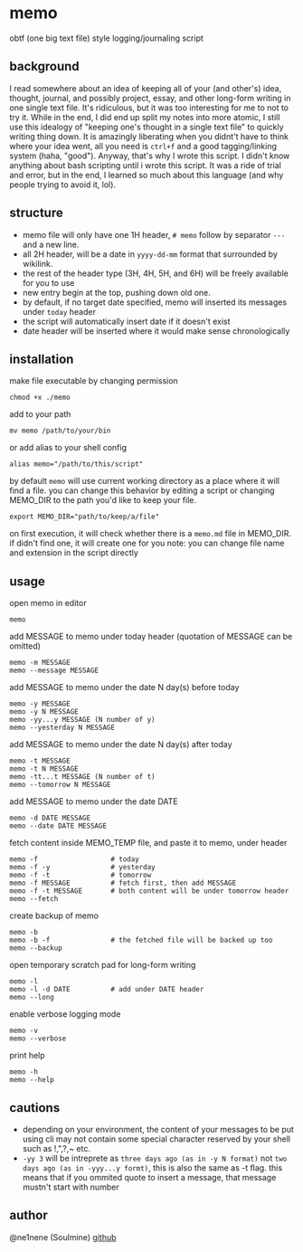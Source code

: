 # memo
obtf (one big text file) style logging/journaling script

## background
I read somewhere about an idea of keeping all of your (and other's) idea, thought, journal, and possibly project, essay, and other long-form writing in one single text file. It's ridiculous, but it was too interesting for me to not to try it. While in the end, I did end up split my notes into more atomic, I still use this idealogy of "keeping one's thought in a single text file" to quickly writing thing down. It is amazingly liberating when you didnt't have to think where your idea went, all you need is `ctrl+f` and a good tagging/linking system (haha, "good"). Anyway, that's why I wrote this script. I didn't know anything about bash scripting until i wrote this script. It was a ride of trial and error, but in the end, I learned so much about this language (and why people trying to avoid it, lol). 

## structure
- memo file will only have one 1H header, `# memo` follow by separator `---` and a new line. 
- all 2H header, will be a date in `yyyy-dd-mm` format that surrounded by wikilink.
- the rest of the header type (3H, 4H, 5H, and 6H) will be freely available for you to use
- new entry begin at the top, pushing down old one.
- by default, if no target date specified, memo will inserted its messages under `today` header
- the script will automatically insert date if it doesn't exist
- date header will be inserted where it would make sense chronologically 

## installation
make file executable by changing permission
```shell
chmod +x ./memo
```
add to your path
```shell
mv memo /path/to/your/bin
```
or add alias to your shell config
```shell
alias memo="/path/to/this/script"
```

by default `memo` will use current working directory as a place where it will find a file. you can change this behavior by editing a script or changing MEMO_DIR to the path you'd like to keep your file.
```shell
export MEMO_DIR="path/to/keep/a/file"
```
on first execution, it will check whether there is a `memo.md` file in MEMO_DIR. if didn't find one, it will create one for you
note: you can change file name and extension in the script directly

## usage
open memo in editor
```shell
memo
```
add MESSAGE to memo under today header (quotation of MESSAGE can be omitted)
```shell
memo -m MESSAGE
memo --message MESSAGE
```
add MESSAGE to memo under the date N day(s) before today
```shell
memo -y MESSAGE
memo -y N MESSAGE
memo -yy...y MESSAGE (N number of y)
memo --yesterday N MESSAGE
```
add MESSAGE to memo under the date N day(s) after today
```shell
memo -t MESSAGE
memo -t N MESSAGE
memo -tt...t MESSAGE (N number of t)
memo --tomorrow N MESSAGE
```
add MESSAGE to memo under the date DATE
```shell
memo -d DATE MESSAGE
memo --date DATE MESSAGE
```
fetch content inside MEMO_TEMP file, and paste it to memo, under header
```shell
memo -f                  # today
memo -f -y               # yesterday
memo -f -t               # tomorrow
memo -f MESSAGE          # fetch first, then add MESSAGE
memo -f -t MESSAGE       # both content will be under tomorrow header
memo --fetch
```
create backup of memo
```shell
memo -b
memo -b -f               # the fetched file will be backed up too
memo --backup
```
open temporary scratch pad for long-form writing
```shell
memo -l
memo -l -d DATE          # add under DATE header
memo --long
```
enable verbose logging mode
```shell
memo -v
memo --verbose
```
print help
```shell
memo -h
memo --help
```

## cautions
- depending on your environment, the content of your messages to be put using cli may not contain some special character reserved by your shell such as !,",?,~ etc.
- `-yy 3` will be intreprete as `three days ago (as in -y N format)` not `two days ago (as in -yyy...y formt)`, this is also the same as -t flag.
     this means that if you ommited quote to insert a message, that message
     mustn't start with number

## author
@ne1nene (Soulmine) [github](https://github.com/ne1nene1/)
